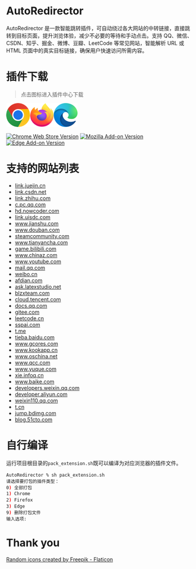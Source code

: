# AutoRedirector
AutoRedirector 是一款智能跳转插件，可自动绕过各大网站的中转链接，直接跳转到目标页面，提升浏览体验，减少不必要的等待和手动点击。支持 QQ、微信、CSDN、知乎、掘金、微博、豆瓣、LeetCode 等常见网站，智能解析 URL 或 HTML 页面中的真实目标链接，确保用户快速访问所需内容。


# 插件下载
> 点击图标进入插件中心下载

<a href="https://chromewebstore.google.com/detail/mljkchjjbfkoeailgiokkooffmbkpmog"><img src="./doc/Google_Chrome_icon_(February_2022).svg" width="64" height="64"></a><a href="https://addons.mozilla.org/firefox/addon/autoredirector/"><img src="./doc/Firefox_logo,_2019.svg" width="64" height="64"></a><a href="https://microsoftedge.microsoft.com/addons/detail/miklhhhlhdpmbnjmleenigbdckghkjfa"><img src="./doc/Microsoft_Edge_logo_(2019).svg" width="64" height="64"></a>

[![Chrome Web Store Version](https://img.shields.io/chrome-web-store/v/mljkchjjbfkoeailgiokkooffmbkpmog?style=flat-square)](https://chromewebstore.google.com/detail/mljkchjjbfkoeailgiokkooffmbkpmog)
[![Mozilla Add-on Version](https://img.shields.io/amo/v/autoredirector?style=flat-squar)](https://addons.mozilla.org/firefox/addon/autoredirector/)
[![Edge Add-on Version](https://img.shields.io/badge/dynamic/json?label=edge%20add-on&prefix=v&query=%24.version&url=https%3A%2F%2Fmicrosoftedge.microsoft.com%2Faddons%2Fgetproductdetailsbycrxid%2Fmiklhhhlhdpmbnjmleenigbdckghkjfa&style=flat-square)](https://microsoftedge.microsoft.com/addons/detail/miklhhhlhdpmbnjmleenigbdckghkjfa)

# 支持的网站列表
<ul id="domainList">
    <li><a target="_blank" href="https://link.juejin.cn/?target=https://github.com/galaxy-sea/AutoRedirector">link.juejin.cn</a></li>
    <li><a target="_blank" href="https://link.csdn.net/?target=https://github.com/galaxy-sea/AutoRedirector">link.csdn.net</a></li>
    <li><a target="_blank" href="https://link.zhihu.com/?target=https://github.com/galaxy-sea/AutoRedirector">link.zhihu.com</a></li>
    <li><a target="_blank" href="https://c.pc.qq.com/pc.html?url=https://github.com/galaxy-sea/AutoRedirector">c.pc.qq.com</a></li>
    <li><a target="_blank" href="https://hd.nowcoder.com/link.html?target=https://github.com/galaxy-sea/AutoRedirector">hd.nowcoder.com</a></li>
    <li><a target="_blank" href="https://link.uisdc.com/?redirect=https://github.com/galaxy-sea/AutoRedirector">link.uisdc.com</a></li>
    <li><a target="_blank" href="https://www.jianshu.com/go-wild?ac=2&amp;url=https://github.com/galaxy-sea/AutoRedirector">www.jianshu.com</a></li>
    <li><a target="_blank" href="https://www.douban.com/link2/?url=https://github.com/galaxy-sea/AutoRedirector">www.douban.com</a></li>
    <li><a target="_blank" href="https://steamcommunity.com/linkfilter/?url=https://github.com/galaxy-sea/AutoRedirector">steamcommunity.com</a></li>
    <li><a target="_blank" href="https://www.tianyancha.com/security?target=http://github.com/galaxy-sea">www.tianyancha.com</a></li>
    <li><a target="_blank" href="https://game.bilibili.com/linkfilter/?url=https://github.com/galaxy-sea/AutoRedirector">game.bilibili.com</a></li>
    <li><a target="_blank" href="https://www.chinaz.com/go.shtml?url=https://github.com/galaxy-sea/AutoRedirector">www.chinaz.com</a></li>
    <li><a target="_blank" href="https://www.youtube.com/redirect?q=https://github.com/galaxy-sea/AutoRedirector">www.youtube.com</a></li>
    <li><a target="_blank" href="https://mail.qq.com/cgi-bin/readtemplate?t=safety&amp;check=false&amp;gourl=https://github.com/galaxy-sea/AutoRedirector&amp;subtemplate=gray&amp;evil=0">mail.qq.com</a></li>
    <li><a target="_blank" href="https://weibo.cn/sinaurl?u=https://github.com/galaxy-sea/AutoRedirector">weibo.cn</a></li>
    <li><a target="_blank" href="https://afdian.com/link?target=https://github.com/galaxy-sea/AutoRedirector">afdian.com</a></li>
    <li><a target="_blank" href="https://ask.latexstudio.net/go/index?url=https://github.com/galaxy-sea/AutoRedirector">ask.latexstudio.net</a></li>
    <li><a target="_blank" href="https://blzxteam.com/gowild.htm?url=https://github.com/galaxy-sea/AutoRedirector">blzxteam.com</a></li>
    <li><a target="_blank" href="https://cloud.tencent.com/developer/tools/blog-entry?target=http%3A%2F%2Fgithub.com%2Foctokit&amp;objectId=1434763&amp;objectType=1&amp;isNewArticle=undefined">cloud.tencent.com</a></li>
    <li><a target="_blank" href="https://docs.qq.com/scenario/link.html?url=https://github.com/galaxy-sea/AutoRedirector">docs.qq.com</a></li>
    <li><a target="_blank" href="https://gitee.com/link?target=https://github.com/galaxy-sea/AutoRedirector">gitee.com</a></li>
    <li><a target="_blank" href="https://leetcode.cn/link/?target=https://github.com/galaxy-sea/AutoRedirector">leetcode.cn</a></li>
    <li><a target="_blank" href="https://sspai.com/link?target=https://github.com/galaxy-sea/AutoRedirector">sspai.com</a></li>
    <li><a target="_blank" href="https://t.me/iv?url=https://github.com/galaxy-sea/AutoRedirector">t.me</a></li>
    <li><a target="_blank" href="https://tieba.baidu.com/mo/q/checkurl?url=https://github.com/galaxy-sea/AutoRedirector">tieba.baidu.com</a></li>
    <li><a target="_blank" href="https://www.gcores.com/link?target=https://github.com/galaxy-sea/AutoRedirector">www.gcores.com</a></li>
    <li><a target="_blank" href="https://www.kookapp.cn/go-wild.html?url=https://github.com/galaxy-sea/AutoRedirector">www.kookapp.cn</a></li>
    <li><a target="_blank" href="https://www.oschina.net/action/GoToLink?url=https://github.com/galaxy-sea/AutoRedirector">www.oschina.net</a></li>
    <li><a target="_blank" href="https://www.qcc.com/web/transfer-link?link=https://github.com/galaxy-sea/AutoRedirector">www.qcc.com</a></li>
    <li><a target="_blank" href="https://www.yuque.com/r/goto?url=https://github.com/galaxy-sea/AutoRedirector">www.yuque.com</a></li>
    <li><a target="_blank" href="https://xie.infoq.cn/link?target=https://github.com/galaxy-sea/AutoRedirector">xie.infoq.cn</a></li>
    <li><a target="_blank" href="https://www.baike.com/redirect_link?url=https://github.com/galaxy-sea/AutoRedirector">www.baike.com</a></li>
    <li><a target="_blank" href="https://developers.weixin.qq.com/community/middlepage/href?href=https://github.com/galaxy-sea/AutoRedirector">developers.weixin.qq.com</a></li>
    <li><a target="_blank" href="https://developer.aliyun.com/redirect?target=https://github.com/galaxy-sea/AutoRedirector">developer.aliyun.com</a></li>
    <li><a target="_blank" href="https://weixin110.qq.com/cgi-bin/mmspamsupport-bin/newredirectconfirmcgi?click=94e70da48e938d0145086c1c99a2ad71&amp;bankey=1b60392a82c1f670f6c089ddc17234ba&amp;midpagecode=e2faa0ee03e19e6efecf869b7f9ca0522c68d4854df6fbfa04376e4e5a76fb68051eaf8948fea39790a1cd7df4a64a26&amp;bancode=2399cb39b79374a740f5d35881d294a89c5943a7ad8c941bad626d61c0fcf52d">weixin110.qq.com</a></li>
    <li><a target="_blank" href="https://t.cn/A6uN06Qy">t.cn</a></li>
    <li><a target="_blank" href="https://jump.bdimg.com/safecheck/index?url=rN3wPs8te/r8jfr8YhogjfUWFoMgIRa8GuuBEpJ4eXO8AVsA2UkOV3OnAP38RLqgULlfrX2wNBE1ktsrhFGRdsUnCWH/dTBt0QiPKJTx1xte4mm563atJ0xgEMHDBR4XX1D3A8ieh9f3k7PccYSctkS252zuL3Y0uEoxzfbVtSg=">jump.bdimg.com</a></li>
    <li><a target="_blank" href="https://blog.51cto.com/transfer?https://github.com/galaxy-sea/AutoRedirector">blog.51cto.com</a></li>
</ul>

# 自行编译
运行项目根目录的`pack_extension.sh`既可以编译为对应浏览器的插件文件。

```sh
AutoRedirector % sh pack_extension.sh
请选择要打包的插件类型：
0) 全部打包
1) Chrome
2) Firefox
3) Edge
9) 删除打包文件
输入选项: 
```

# Thank you
<a href="https://www.flaticon.com/free-icon/shuffle_1000607?term=redirect&related_id=1000607" title="random icons">Random icons created by Freepik - Flaticon</a>
